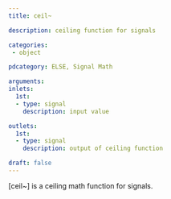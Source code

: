 ```yaml
---
title: ceil~

description: ceiling function for signals

categories:
 - object

pdcategory: ELSE, Signal Math

arguments:
inlets:
  1st:
  - type: signal
    description: input value

outlets:
  1st:
  - type: signal
    description: output of ceiling function

draft: false
---
```


[ceil~] is a ceiling math function for signals.
